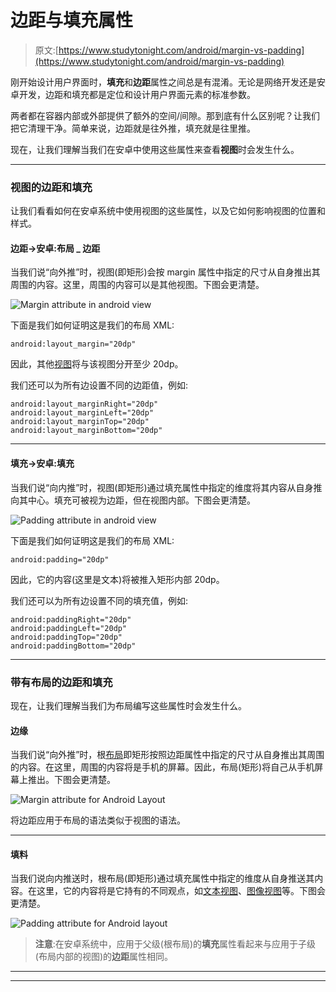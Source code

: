 # 边距与填充属性

> 原文:[https://www.studytonight.com/android/margin-vs-padding](https://www.studytonight.com/android/margin-vs-padding)

刚开始设计用户界面时，**填充**和**边距**属性之间总是有混淆。无论是网络开发还是安卓开发，边距和填充都是定位和设计用户界面元素的标准参数。

两者都在容器内部或外部提供了额外的空间/间隙。那到底有什么区别呢？让我们把它清理干净。简单来说，边距就是往外推，填充就是往里推。

现在，让我们理解当我们在安卓中使用这些属性来查看**视图**时会发生什么。

* * *

### 视图的边距和填充

让我们看看如何在安卓系统中使用视图的这些属性，以及它如何影响视图的位置和样式。

#### 边距→安卓:布局 _ 边距

当我们说“向外推”时，视图(即矩形)会按 margin 属性中指定的尺寸从自身推出其周围的内容。这里，周围的内容可以是其他视图。下图会更清楚。

![Margin attribute in android view](../Images/3210c2d2dd7b9f60bdc718425414a40b.png)

下面是我们如何证明这是我们的布局 XML:

```
android:layout_margin="20dp"
```

因此，其他[视图](introduction-to-views)将与该视图分开至少 20dp。

我们还可以为所有边设置不同的边距值，例如:

```
android:layout_marginRight="20dp"
android:layout_marginLeft="20dp"
android:layout_marginTop="20dp"
android:layout_marginBottom="20dp"
```

* * *

#### 填充→安卓:填充

当我们说“向内推”时，视图(即矩形)通过填充属性中指定的维度将其内容从自身推向其中心。填充可被视为边距，但在视图内部。下图会更清楚。

![Padding attribute in android view](../Images/3a47e03cfd515912108c7859a19336ae.png)

下面是我们如何证明这是我们的布局 XML:

```
android:padding="20dp"
```

因此，它的内容(这里是文本)将被推入矩形内部 20dp。

我们还可以为所有边设置不同的填充值，例如:

```
android:paddingRight="20dp"
android:paddingLeft="20dp"
android:paddingTop="20dp"
android:paddingBottom="20dp"
```

* * *

### 带有布局的边距和填充

现在，让我们理解当我们为<bold>布局编写这些属性时会发生什么。</bold>

#### 边缘

当我们说“向外推”时，根[布局](introduction-to-layouts)即矩形按照边距属性中指定的尺寸从自身推出其周围的内容。在这里，周围的内容将是手机的屏幕。因此，布局(矩形)将自己从手机屏幕上推出。下图会更清楚。

![Margin attribute for Android Layout](../Images/ec7c16f6667933b3015a032b329c69d1.png)

将边距应用于布局的语法类似于视图的语法。

* * *

#### 填料

当我们说向内推送时，根布局(即矩形)通过填充属性中指定的维度从自身推送其内容。在这里，它的内容将是它持有的不同观点，如[文本视图](android-textview)、[图像视图](android-imageview)等。下图会更清楚。

![Padding attribute for Android layout](../Images/8c712e908b8b28eaedeac300213a701e.png)

> **注意**:在安卓系统中，应用于父级(根布局)的**填充**属性看起来与应用于子级(布局内部的视图)的**边距**属性相同。

* * *

* * *